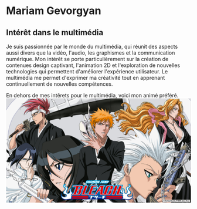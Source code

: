 # Mariam Gevorgyan

## **Intérêt dans le multimédia**
Je suis passionnée par le monde du multimédia, qui réunit des aspects aussi divers que la vidéo, l'audio, les graphismes et la communication numérique. Mon intérêt se porte particulièrement sur la création de contenues design captivant, l'animation 2D et l'exploration de nouvelles technologies qui permettent d'améliorer l'expérience utilisateur. Le multimédia me permet d'exprimer ma créativité tout en apprenant continuellement de nouvelles compétences.
    
En dehors de mes intêrets pour le multimédia, voici mon animé préféré.
![photo](medias/bleach.jfif)


